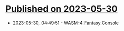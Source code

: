 # [Published on 2023-05-30](index.md)

* [2023-05-30, 04:49:51](https://lobste.rs/s/wil1vy/wasm_4_fantasy_console) - [WASM-4 Fantasy Console](http://wasm4.org)
